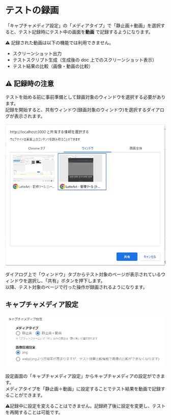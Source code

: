 # テストの録画

「キャプチャメディア設定」の「メディアタイプ」で「静止画＋動画」を選択すると、テスト記録時にテスト中の画面を**動画** で記録するようになります。

:warning: 記録された動画は以下の機能では利用できません。

- スクリーンショット出力
- テストスクリプト生成（生成後の doc 上でのスクリーンショット表示）
- テスト結果の比較（画像・動画の比較）

## :warning: 記録時の注意

テストを始める前に事前準備として録画対象のウィンドウを選択する必要があります。  
記録を開始すると、共有ウィンドウ(録画対象のウィンドウ)を選択するダイアログが表示されます。

<img src="./images/shared-window-selection-dialog.png"/>

ダイアログ上で「ウィンドウ」タブからテスト対象のページが表示されているウィンドウを選択し、「共有」ボタンを押下します。  
以降、テスト対象のページで行った操作が録画されるようになります。

## キャプチャメディア設定

<img src="./images/capture-media-config.png" width="700"/>

設定画面の「キャプチャメディア設定」からキャプチャメディアの設定ができます。  
メディアタイプを「静止画＋動画」に設定することでテスト結果を動画で記録することができます。

:warning:記録中に設定を変えることはできません。記録終了後に設定を変更し、テストを再開することは可能です。

